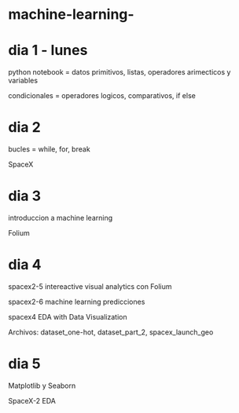 # machine-learning-
# dia 1 - lunes 

 python notebook = datos primitivos, listas, operadores arimecticos y variables 

condicionales = operadores logicos, comparativos, if else


# dia 2

bucles = while, for, break

SpaceX


# dia 3

introduccion a machine learning

Folium


# dia 4

spacex2-5 intereactive visual analytics con Folium

spacex2-6 machine learning predicciones

spacex4 EDA with Data Visualization

Archivos: dataset_one-hot, dataset_part_2, spacex_launch_geo


# dia 5

Matplotlib y Seaborn

SpaceX-2 EDA
